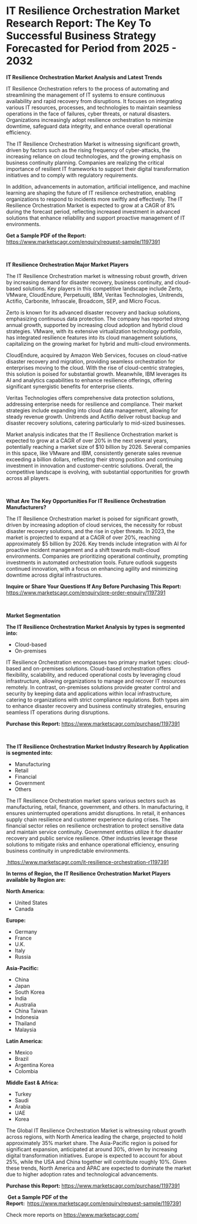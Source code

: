 <p><h1>IT Resilience Orchestration Market Research Report: The Key To Successful Business Strategy Forecasted for Period from 2025 - 2032</h1></p><p><strong>IT Resilience Orchestration Market Analysis and Latest Trends</strong></p>
<p><p>IT Resilience Orchestration refers to the process of automating and streamlining the management of IT systems to ensure continuous availability and rapid recovery from disruptions. It focuses on integrating various IT resources, processes, and technologies to maintain seamless operations in the face of failures, cyber threats, or natural disasters. Organizations increasingly adopt resilience orchestration to minimize downtime, safeguard data integrity, and enhance overall operational efficiency.</p><p>The IT Resilience Orchestration Market is witnessing significant growth, driven by factors such as the rising frequency of cyber-attacks, the increasing reliance on cloud technologies, and the growing emphasis on business continuity planning. Companies are realizing the critical importance of resilient IT frameworks to support their digital transformation initiatives and to comply with regulatory requirements.</p><p>In addition, advancements in automation, artificial intelligence, and machine learning are shaping the future of IT resilience orchestration, enabling organizations to respond to incidents more swiftly and effectively. The IT Resilience Orchestration Market is expected to grow at a CAGR of 8% during the forecast period, reflecting increased investment in advanced solutions that enhance reliability and support proactive management of IT environments.</p></p>
<p><strong>Get a Sample PDF of the Report:&nbsp;</strong> <a href="https://www.marketscagr.com/enquiry/request-sample/1197391?utm_campaign=2782&utm_medium=2&utm_source=Github&utm_content=ia&utm_term=09032025&utm_id=it-resilience-orchestration">https://www.marketscagr.com/enquiry/request-sample/1197391</a></p>
<p>&nbsp;</p>
<p><strong>IT Resilience Orchestration Major Market Players</strong></p>
<p><p>The IT Resilience Orchestration market is witnessing robust growth, driven by increasing demand for disaster recovery, business continuity, and cloud-based solutions. Key players in this competitive landscape include Zerto, VMware, CloudEndure, Perpetuuiti, IBM, Veritas Technologies, Unitrends, Actifio, Carbonite, Infrascale, Broadcom, SEP, and Micro Focus.</p><p>Zerto is known for its advanced disaster recovery and backup solutions, emphasizing continuous data protection. The company has reported strong annual growth, supported by increasing cloud adoption and hybrid cloud strategies. VMware, with its extensive virtualization technology portfolio, has integrated resilience features into its cloud management solutions, capitalizing on the growing market for hybrid and multi-cloud environments.</p><p>CloudEndure, acquired by Amazon Web Services, focuses on cloud-native disaster recovery and migration, providing seamless orchestration for enterprises moving to the cloud. With the rise of cloud-centric strategies, this solution is poised for substantial growth. Meanwhile, IBM leverages its AI and analytics capabilities to enhance resilience offerings, offering significant synergistic benefits for enterprise clients.</p><p>Veritas Technologies offers comprehensive data protection solutions, addressing enterprise needs for resilience and compliance. Their market strategies include expanding into cloud data management, allowing for steady revenue growth. Unitrends and Actifio deliver robust backup and disaster recovery solutions, catering particularly to mid-sized businesses.</p><p>Market analysis indicates that the IT Resilience Orchestration market is expected to grow at a CAGR of over 20% in the next several years, potentially reaching a market size of $10 billion by 2026. Several companies in this space, like VMware and IBM, consistently generate sales revenue exceeding a billion dollars, reflecting their strong position and continuing investment in innovation and customer-centric solutions. Overall, the competitive landscape is evolving, with substantial opportunities for growth across all players.</p></p>
<p>&nbsp;</p>
<p><strong>What Are The Key Opportunities For IT Resilience Orchestration Manufacturers?</strong></p>
<p><p>The IT Resilience Orchestration market is poised for significant growth, driven by increasing adoption of cloud services, the necessity for robust disaster recovery solutions, and the rise in cyber threats. In 2023, the market is projected to expand at a CAGR of over 20%, reaching approximately $5 billion by 2026. Key trends include integration with AI for proactive incident management and a shift towards multi-cloud environments. Companies are prioritizing operational continuity, prompting investments in automated orchestration tools. Future outlook suggests continued innovation, with a focus on enhancing agility and minimizing downtime across digital infrastructures.</p></p>
<p><strong>Inquire or Share Your Questions If Any Before Purchasing This Report:</strong> <a href="https://www.marketscagr.com/enquiry/pre-order-enquiry/1197391?utm_campaign=2782&utm_medium=2&utm_source=Github&utm_content=ia&utm_term=09032025&utm_id=it-resilience-orchestration">https://www.marketscagr.com/enquiry/pre-order-enquiry/1197391</a></p>
<p>&nbsp;</p>
<p><strong>Market Segmentation</strong></p>
<p><strong>The IT Resilience Orchestration Market Analysis by types is segmented into:</strong></p>
<p><ul><li>Cloud-based</li><li>On-premises</li></ul></p>
<p><p>IT Resilience Orchestration encompasses two primary market types: cloud-based and on-premises solutions. Cloud-based orchestration offers flexibility, scalability, and reduced operational costs by leveraging cloud infrastructure, allowing organizations to manage and recover IT resources remotely. In contrast, on-premises solutions provide greater control and security by keeping data and applications within local infrastructure, catering to organizations with strict compliance regulations. Both types aim to enhance disaster recovery and business continuity strategies, ensuring seamless IT operations during disruptions.</p></p>
<p><strong>Purchase this Report:&nbsp;</strong><a href="https://www.marketscagr.com/purchase/1197391?utm_campaign=2782&utm_medium=2&utm_source=Github&utm_content=ia&utm_term=09032025&utm_id=it-resilience-orchestration">https://www.marketscagr.com/purchase/1197391</a></p>
<p>&nbsp;</p>
<p><strong>The IT Resilience Orchestration Market Industry Research by Application is segmented into:</strong></p>
<p><ul><li>Manufacturing</li><li>Retail</li><li>Financial</li><li>Government</li><li>Others</li></ul></p>
<p><p>The IT Resilience Orchestration market spans various sectors such as manufacturing, retail, finance, government, and others. In manufacturing, it ensures uninterrupted operations amidst disruptions. In retail, it enhances supply chain resilience and customer experience during crises. The financial sector relies on resilience orchestration to protect sensitive data and maintain service continuity. Government entities utilize it for disaster recovery and public service resilience. Other industries leverage these solutions to mitigate risks and enhance operational efficiency, ensuring business continuity in unpredictable environments.</p></p>
<p><a href="https://www.marketscagr.com/it-resilience-orchestration-r1197391?utm_campaign=2782&utm_medium=2&utm_source=Github&utm_content=ia&utm_term=09032025&utm_id=it-resilience-orchestration">&nbsp;https://www.marketscagr.com/it-resilience-orchestration-r1197391</a></p>
<p><strong>In terms of Region, the IT Resilience Orchestration Market Players available by Region are:</strong></p>
<p>
    <p> <strong> North America: </strong>
        <ul>
            <li>United States</li>
            <li>Canada</li>
        </ul>
        </p> 
    <p> <strong> Europe: </strong>
        <ul>
            <li>Germany</li>
            <li>France</li>
            <li>U.K.</li>
            <li>Italy</li>
            <li>Russia</li>
        </ul>
        </p> 
    <p> <strong> Asia-Pacific: </strong>
        <ul>
            <li>China</li>
            <li>Japan</li>
            <li>South Korea</li>
            <li>India</li>
            <li>Australia</li>
            <li>China Taiwan</li>
            <li>Indonesia</li>
            <li>Thailand</li>
            <li>Malaysia</li>
        </ul>
        </p> 
    <p> <strong> Latin America: </strong>
        <ul>
            <li>Mexico</li>
            <li>Brazil</li>
            <li>Argentina Korea</li>
            <li>Colombia</li>
        </ul>
        </p> 
    <p> <strong> Middle East & Africa: </strong>
        <ul>
            <li>Turkey</li>
            <li>Saudi</li>
            <li>Arabia</li>
            <li>UAE</li>
            <li>Korea</li>
        </ul>
    </p>
    </p>
<p><p>The Global IT Resilience Orchestration Market is witnessing robust growth across regions, with North America leading the charge, projected to hold approximately 35% market share. The Asia-Pacific region is poised for significant expansion, anticipated at around 30%, driven by increasing digital transformation initiatives. Europe is expected to account for about 25%, while the USA and China together will contribute roughly 10%. Given these trends, North America and APAC are expected to dominate the market due to higher adoption rates and technological advancements.</p></p>
<p><strong>Purchase this Report: </strong><a href="https://www.marketscagr.com/purchase/1197391?utm_campaign=2782&utm_medium=2&utm_source=Github&utm_content=ia&utm_term=09032025&utm_id=it-resilience-orchestration">https://www.marketscagr.com/purchase/1197391</a></p>
<p>&nbsp;<strong>Get a Sample PDF of the Report:&nbsp;&nbsp;</strong><a href="https://www.marketscagr.com/enquiry/request-sample/1197391?utm_campaign=2782&utm_medium=2&utm_source=Github&utm_content=ia&utm_term=09032025&utm_id=it-resilience-orchestration">https://www.marketscagr.com/enquiry/request-sample/1197391</a></p>
<p><strong></strong></p>
<p>Check more reports on <a href="https://www.marketscagr.com/?utm_campaign=2782&utm_medium=2&utm_source=Github&utm_content=ia&utm_term=09032025&utm_id=it-resilience-orchestration">https://www.marketscagr.com/</a></p>
